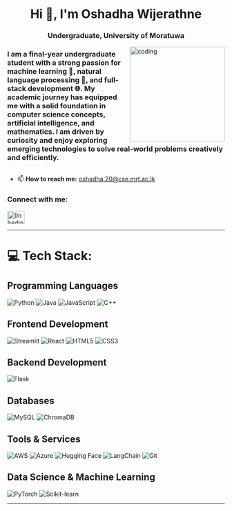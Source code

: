<!--
## Hi there 👋


*OshadhaWijerathne/OshadhaWijerathne* is a ✨ special ✨ repository because its README.md (this file) appears on your GitHub profile.

Here are some ideas to get you started:

- 🔭 I’m currently working on ...
- 🌱 I’m currently learning ...
- 👯 I’m looking to collaborate on ...
- 🤔 I’m looking for help with ...
- 💬 Ask me about ...
- 📫 How to reach me: ...
- 😄 Pronouns: ...
- ⚡ Fun fact: ...
-->

<h1 align="center">Hi 👋, I'm Oshadha Wijerathne</h1>
<h3 align="center">Undergraduate, University of Moratuwa</h3>
<img align="right" alt="coding" width="220" height="220" src="https://cdn.dribbble.com/users/1162077/screenshots/3848914/programmer.gif">

<h3 align="left">I am a final-year undergraduate student with a
strong passion for machine learning 🧠, natural language processing 📜, and full-stack development 🌐. My academic journey has equipped me with a solid foundation in computer science concepts, artificial intelligence, and mathematics. I am driven by curiosity and enjoy exploring emerging technologies to solve real-world problems creatively and efficiently.</h3>

<p align="left"> <a href="https://twitter.com/" target="blank"><img src="https://img.shields.io/twitter/follow/?logo=twitter&style=for-the-badge" alt="" /></a> </p>

- 📫 **How to reach me:** oshadha.20@cse.mrt.ac.lk  

<h3 align="left">Connect with me:</h3>
<p align="left">
<a href="https://linkedin.com/in/oshadha-wijerathne-9ba232311/" target="blank"><img align="center" src="https://raw.githubusercontent.com/rahuldkjain/github-profile-readme-generator/master/src/images/icons/Social/linked-in-alt.svg" alt="linkedin" height="30" width="40" /></a>
</p>

---

# 💻 Tech Stack:

## Programming Languages
![Python](https://img.shields.io/badge/python-3670A0?style=for-the-badge&logo=python&logoColor=ffdd54) 
![Java](https://img.shields.io/badge/java-%23ED8B00.svg?style=for-the-badge&logo=openjdk&logoColor=white) 
![JavaScript](https://img.shields.io/badge/javascript-%23323330.svg?style=for-the-badge&logo=javascript&logoColor=%23F7DF1E) 
![C++](https://img.shields.io/badge/c++-%2300599C.svg?style=for-the-badge&logo=c%2B%2B&logoColor=white) 

## Frontend Development
![Streamlit](https://img.shields.io/badge/streamlit-%23FF4B4B.svg?style=for-the-badge&logo=streamlit&logoColor=white)
![React](https://img.shields.io/badge/react-%2320232a.svg?style=for-the-badge&logo=react&logoColor=%2361DAFB) 
![HTML5](https://img.shields.io/badge/html5-%23E34F26.svg?style=for-the-badge&logo=html5&logoColor=white) 
![CSS3](https://img.shields.io/badge/css3-%231572B6.svg?style=for-the-badge&logo=css3&logoColor=white)

## Backend Development
![Flask](https://img.shields.io/badge/flask-%23000.svg?style=for-the-badge&logo=flask&logoColor=white) 

## Databases
![MySQL](https://img.shields.io/badge/mysql-%2300f.svg?style=for-the-badge&logo=mysql&logoColor=white) 
![ChromaDB](https://img.shields.io/badge/ChromaDB-brightgreen?style=for-the-badge)

## Tools & Services
![AWS](https://img.shields.io/badge/AWS-%23FF9900.svg?style=for-the-badge&logo=amazon-aws&logoColor=white) 
![Azure](https://img.shields.io/badge/Azure-%230072C6.svg?style=for-the-badge&logo=microsoft-azure&logoColor=white) 
![Hugging Face](https://img.shields.io/badge/HuggingFace-%23FFCC33.svg?style=for-the-badge&logo=huggingface&logoColor=black) 
![LangChain](https://img.shields.io/badge/LangChain-%230098FF.svg?style=for-the-badge&logo=langchain&logoColor=white) 
![Git](https://img.shields.io/badge/git-%23F05033.svg?style=for-the-badge&logo=git&logoColor=white)

## Data Science & Machine Learning
![PyTorch](https://img.shields.io/badge/PyTorch-%23EE4C2C.svg?style=for-the-badge&logo=PyTorch&logoColor=white) 
![Scikit-learn](https://img.shields.io/badge/scikit--learn-%23F7931E.svg?style=for-the-badge&logo=scikit-learn&logoColor=white)

---
